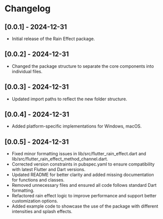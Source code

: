 # Changelog

## [0.0.1] - 2024-12-31
- Initial release of the Rain Effect package.

## [0.0.2] - 2024-12-31
- Changed the package structure to separate the core components into individual files.
  
## [0.0.3] - 2024-12-31
- Updated import paths to reflect the new folder structure.

## [0.0.4] - 2024-12-31
- Added platform-specific implementations for Windows, macOS.

## [0.0.5] - 2024-12-31
- Fixed minor formatting issues in lib/src/flutter_rain_effect.dart and lib/src/flutter_rain_effect_method_channel.dart.
- Corrected version constraints in pubspec.yaml to ensure compatibility with latest Flutter and Dart versions.
- Updated README for better clarity and added missing documentation for functions and classes.
- Removed unnecessary files and ensured all code follows standard Dart formatting.
- Refactored rain effect logic to improve performance and support better customization options.
- Added example code to showcase the use of the package with different intensities and splash effects.